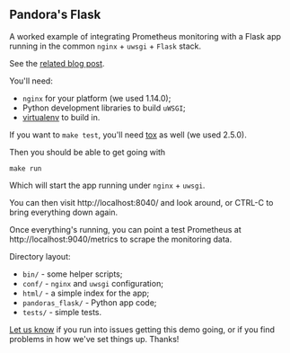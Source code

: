 ## Pandora's Flask

A worked example of integrating Prometheus monitoring with a Flask app running
in the common `nginx` + `uwsgi` + `Flask` stack.

See the [related blog post](https://www.hostedgraphite.com/blog).

You'll need:
* `nginx` for your platform (we used 1.14.0);
* Python development libraries to build `uWSGI`;
* [virtualenv](https://virtualenv.pypa.io/en/latest/) to build in.

If you want to `make test`, you'll need
[tox](https://tox.readthedocs.io/en/latest/) as well (we used 2.5.0).

Then you should be able to get going with

    make run

Which will start the app running under `nginx` + `uwsgi`.

You can then visit http://localhost:8040/ and look around, or CTRL-C to bring
everything down again.

Once everything's running, you can point a test Prometheus at
http://localhost:9040/metrics to scrape the monitoring data.

Directory layout:
* `bin/` - some helper scripts;
* `conf/` - `nginx` and `uwsgi` configuration;
* `html/` - a simple index for the app;
* `pandoras_flask/` - Python app code;
* `tests/` - simple tests.

[Let us know](mailto:help@hostedgraphite.com) if you run into issues getting
this demo going, or if you find problems in how we've set things up. Thanks!
